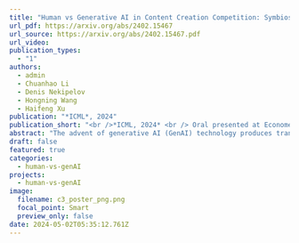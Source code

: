 ```yaml
---
title: "Human vs Generative AI in Content Creation Competition: Symbiosis or Conflict?"
url_pdf: https://arxiv.org/abs/2402.15467
url_source: https://arxiv.org/abs/2402.15467.pdf
url_video: 
publication_types:
  - "1"
authors:
  - admin
  - Chuanhao Li
  - Denis Nekipelov
  - Hongning Wang
  - Haifeng Xu
publication: "*ICML*, 2024"
publication_short: "<br />*ICML, 2024* <br /> Oral presented at Econometric Society Interdisciplinary Frontiers (ESIF) conference on Economics and AI+ML"
abstract: "The advent of generative AI (GenAI) technology produces transformative impact on the content creation landscape, offering alternative approaches to produce diverse, high-quality content across media, thereby reshaping online ecosystems but also raising concerns about market over-saturation and the potential marginalization of human creativity. Our work introduces a competition model generalized from the Tullock contest to analyze the tension between human creators and GenAI. Our theory and simulations suggest that despite challenges, a stable equilibrium between human and AI-generated content is possible. Our work contributes to understanding the competitive dynamics in the content creation industry, offering insights into the future interplay between human creativity and technological advancements in GenAI."
draft: false
featured: true
categories:
  - human-vs-genAI
projects:
  - human-vs-genAI
image:
  filename: c3_poster_png.png
  focal_point: Smart
  preview_only: false
date: 2024-05-02T05:35:12.761Z
---
```

